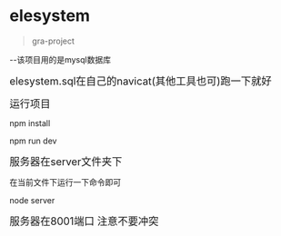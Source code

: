 # elesystem

> gra-project


--该项目用的是mysql数据库

<font size="4">elesystem.sql在自己的navicat(其他工具也可)跑一下就好</font>


<font size="4">运行项目</font>

npm install

npm run dev



<font size="4">服务器在server文件夹下</font>

在当前文件下运行一下命令即可

node server

<font size="4">服务器在8001端口 注意不要冲突</font>


